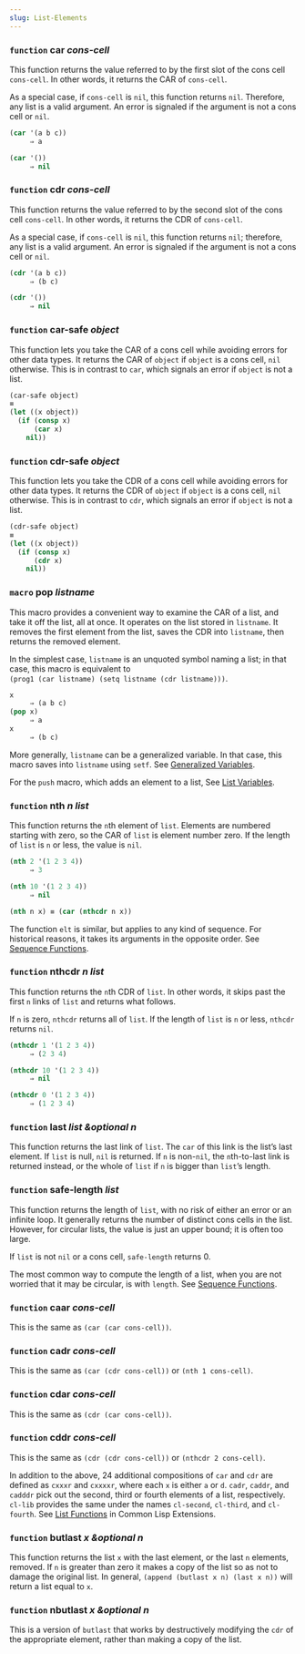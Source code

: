 ```yaml
---
slug: List-Elements
---
```


### <span className="tag function">`function`</span> **car** *cons-cell*

This function returns the value referred to by the first slot of the cons cell `cons-cell`. In other words, it returns the CAR of `cons-cell`.

As a special case, if `cons-cell` is `nil`, this function returns `nil`. Therefore, any list is a valid argument. An error is signaled if the argument is not a cons cell or `nil`.

```lisp
(car '(a b c))
     ⇒ a
```

```lisp
(car '())
     ⇒ nil
```

### <span className="tag function">`function`</span> **cdr** *cons-cell*

This function returns the value referred to by the second slot of the cons cell `cons-cell`. In other words, it returns the CDR of `cons-cell`.

As a special case, if `cons-cell` is `nil`, this function returns `nil`; therefore, any list is a valid argument. An error is signaled if the argument is not a cons cell or `nil`.

```lisp
(cdr '(a b c))
     ⇒ (b c)
```

```lisp
(cdr '())
     ⇒ nil
```

### <span className="tag function">`function`</span> **car-safe** *object*

This function lets you take the CAR of a cons cell while avoiding errors for other data types. It returns the CAR of `object` if `object` is a cons cell, `nil` otherwise. This is in contrast to `car`, which signals an error if `object` is not a list.

```lisp
(car-safe object)
≡
(let ((x object))
  (if (consp x)
      (car x)
    nil))
```

### <span className="tag function">`function`</span> **cdr-safe** *object*

This function lets you take the CDR of a cons cell while avoiding errors for other data types. It returns the CDR of `object` if `object` is a cons cell, `nil` otherwise. This is in contrast to `cdr`, which signals an error if `object` is not a list.

```lisp
(cdr-safe object)
≡
(let ((x object))
  (if (consp x)
      (cdr x)
    nil))
```

### <span className="tag macro">`macro`</span> **pop** *listname*

This macro provides a convenient way to examine the CAR of a list, and take it off the list, all at once. It operates on the list stored in `listname`. It removes the first element from the list, saves the CDR into `listname`, then returns the removed element.

In the simplest case, `listname` is an unquoted symbol naming a list; in that case, this macro is equivalent to `(prog1 (car listname) (setq listname (cdr listname)))`<!-- /@w -->.

```lisp
x
     ⇒ (a b c)
(pop x)
     ⇒ a
x
     ⇒ (b c)
```

More generally, `listname` can be a generalized variable. In that case, this macro saves into `listname` using `setf`. See [Generalized Variables](/docs/elisp/Generalized-Variables).

For the `push` macro, which adds an element to a list, See [List Variables](/docs/elisp/List-Variables).

### <span className="tag function">`function`</span> **nth** *n list*

This function returns the `n`th element of `list`. Elements are numbered starting with zero, so the CAR of `list` is element number zero. If the length of `list` is `n` or less, the value is `nil`.

```lisp
(nth 2 '(1 2 3 4))
     ⇒ 3
```

```lisp
(nth 10 '(1 2 3 4))
     ⇒ nil

(nth n x) ≡ (car (nthcdr n x))
```

The function `elt` is similar, but applies to any kind of sequence. For historical reasons, it takes its arguments in the opposite order. See [Sequence Functions](/docs/elisp/Sequence-Functions).

### <span className="tag function">`function`</span> **nthcdr** *n list*

This function returns the `n`th CDR of `list`. In other words, it skips past the first `n` links of `list` and returns what follows.

If `n` is zero, `nthcdr` returns all of `list`. If the length of `list` is `n` or less, `nthcdr` returns `nil`.

```lisp
(nthcdr 1 '(1 2 3 4))
     ⇒ (2 3 4)
```

```lisp
(nthcdr 10 '(1 2 3 4))
     ⇒ nil
```

```lisp
(nthcdr 0 '(1 2 3 4))
     ⇒ (1 2 3 4)
```

### <span className="tag function">`function`</span> **last** *list \&optional n*

This function returns the last link of `list`. The `car` of this link is the list’s last element. If `list` is null, `nil` is returned. If `n` is non-`nil`, the `n`th-to-last link is returned instead, or the whole of `list` if `n` is bigger than `list`’s length.

### <span className="tag function">`function`</span> **safe-length** *list*

This function returns the length of `list`, with no risk of either an error or an infinite loop. It generally returns the number of distinct cons cells in the list. However, for circular lists, the value is just an upper bound; it is often too large.

If `list` is not `nil` or a cons cell, `safe-length` returns 0.

The most common way to compute the length of a list, when you are not worried that it may be circular, is with `length`. See [Sequence Functions](/docs/elisp/Sequence-Functions).

### <span className="tag function">`function`</span> **caar** *cons-cell*

This is the same as `(car (car cons-cell))`.

### <span className="tag function">`function`</span> **cadr** *cons-cell*

This is the same as `(car (cdr cons-cell))` or `(nth 1 cons-cell)`.

### <span className="tag function">`function`</span> **cdar** *cons-cell*

This is the same as `(cdr (car cons-cell))`.

### <span className="tag function">`function`</span> **cddr** *cons-cell*

This is the same as `(cdr (cdr cons-cell))` or `(nthcdr 2 cons-cell)`.

In addition to the above, 24 additional compositions of `car` and `cdr` are defined as `cxxxr` and `cxxxxr`, where each `x` is either `a` or `d`. `cadr`, `caddr`, and `cadddr` pick out the second, third or fourth elements of a list, respectively. `cl-lib` provides the same under the names `cl-second`, `cl-third`, and `cl-fourth`. See [List Functions](https://www.gnu.org/software/emacs/manual/html_mono/cl.html#List-Functions) in Common Lisp Extensions.

### <span className="tag function">`function`</span> **butlast** *x \&optional n*

This function returns the list `x` with the last element, or the last `n` elements, removed. If `n` is greater than zero it makes a copy of the list so as not to damage the original list. In general, `(append (butlast x n) (last x n))` will return a list equal to `x`.

### <span className="tag function">`function`</span> **nbutlast** *x \&optional n*

This is a version of `butlast` that works by destructively modifying the `cdr` of the appropriate element, rather than making a copy of the list.
